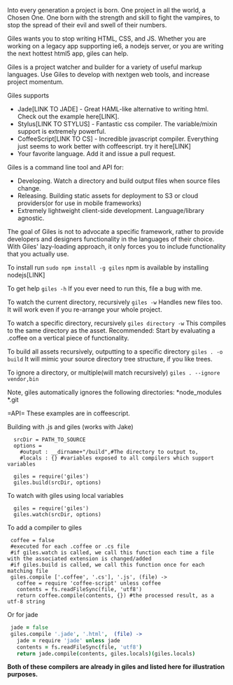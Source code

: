 Into every generation a project is born.  One project in all the world, a Chosen One.  One born with the strength and skill
to fight the vampires, to stop the spread of their evil and swell of their numbers.

Giles wants you to stop writing HTML, CSS, and JS.  Whether you are working on
a legacy app supporting ie6, a nodejs server, or you are writing the next hottest html5 app, giles can help.

Giles is a project watcher and builder for a variety of useful markup languages.  Use Giles to develop with 
nextgen web tools, and increase project momentum.

Giles supports
* Jade[LINK TO JADE] - Great HAML-like alternative to writing html.  Check out the example here[LINK].
* Stylus[LINK TO STYLUS] - Fantastic css compiler.  The variable/mixin support is extremely powerful.
* CoffeeScript[LINK TO CS] - Incredible javascript compiler.  Everything just seems to work better with coffeescript. 
  try it here[LINK]
* Your favorite language.  Add it and issue a pull request.

Giles is a command line tool and API for:
* Developing.  Watch a directory and build output files when source files change.
* Releasing.  Building static assets for deployment to S3 or cloud providers(or for use in mobile frameworks)
* Extremely lightweight client-side development.  Language/library agnostic.

The goal of Giles is not to advocate a specific framework, rather to provide developers and designers
functionality in the languages of their choice.  With Giles' lazy-loading approach, it only forces you to include
functionality that you actually use.

To install run `sudo npm install -g giles`
npm is available by installing nodejs[LINK]

To get help `giles -h`
If you ever need to run this, file a bug with me.

To watch the current directory, recursively `giles -w`
Handles new files too.  It will work even if you re-arrange your whole project.

To watch a specific directory, recursively `giles directory -w`
This compiles to the same directory as the asset.  Recommended: Start 
by evaluating a .coffee on a vertical piece of functionality.

To build all assets recursively, outputting to a specific directory `giles . -o build`
It will mimic your source directory tree structure, if you like trees.

To ignore a directory, or multiple(will match recursively) `giles . --ignore vendor,bin`

Note, giles automatically ignores the following directories:
*node_modules
*.git



=API=
These examples are in coffeescript.

Building with .js and giles (works with Jake)
```
  srcDir = PATH_TO_SOURCE
  options = 
    #output : __dirname+"/build",#The directory to output to,
    #locals : {} #variables exposed to all compilers which support variables
  
  giles = require('giles')
  giles.build(srcDir, options)
```


To watch with giles using local variables
```
  giles = require('giles')
  giles.watch(srcDir, options)
```

To add a compiler to giles
```
 coffee = false
 #executed for each .coffee or .cs file
 #if giles.watch is called, we call this function each time a file with the associated extension is changed/added
 #if giles.build is called, we call this function once for each matching file
 giles.compile ['.coffee', '.cs'], '.js', (file) ->
   coffee = require 'coffee-script' unless coffee
   contents = fs.readFileSync(file, 'utf8')
   return coffee.compile(contents, {}) #the processed result, as a utf-8 string
```

Or for jade
```coffeescript
 jade = false
 giles.compile '.jade', '.html',  (file) ->
   jade = require 'jade' unless jade
   contents = fs.readFileSync(file, 'utf8')
   return jade.compile(contents, giles.locals)(giles.locals)
```
**Both of these compilers are already in giles and listed here for illustration purposes.**

